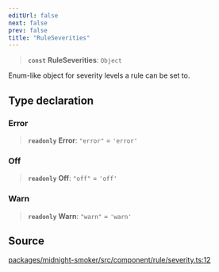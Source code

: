 ```yaml
---
editUrl: false
next: false
prev: false
title: "RuleSeverities"
---
```


> **`const`** **RuleSeverities**: `Object`

Enum-like object for severity levels a rule can be set to.

## Type declaration

### Error

> **`readonly`** **Error**: `"error"` = `'error'`

### Off

> **`readonly`** **Off**: `"off"` = `'off'`

### Warn

> **`readonly`** **Warn**: `"warn"` = `'warn'`

## Source

[packages/midnight-smoker/src/component/rule/severity.ts:12](https://github.com/boneskull/midnight-smoker/blob/417858b/packages/midnight-smoker/src/component/rule/severity.ts#L12)
